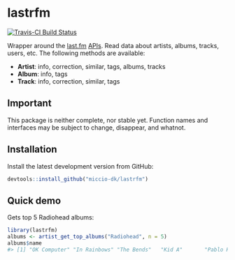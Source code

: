 
<!-- README.md is generated from README.Rmd. Please edit that file -->
lastrfm
=======

[![Travis-CI Build Status](https://travis-ci.org/miccio-dk/lastrfm.svg?branch=master)](https://travis-ci.org/miccio-dk/lastrfm)

Wrapper around the [last.fm](www.last.fm) [APIs](http://www.last.fm/api). Read data about artists, albums, tracks, users, etc. The following methods are available:

-   **Artist**: info, correction, similar, tags, albums, tracks
-   **Album**: info, tags
-   **Track**: info, correction, similar, tags

Important
---------

This package is neither complete, nor stable yet. Function names and interfaces may be subject to change, disappear, and whatnot.

Installation
------------

Install the latest development version from GitHub:

``` r
devtools::install_github("miccio-dk/lastrfm")
```

Quick demo
----------

Gets top 5 Radiohead albums:

``` r
library(lastrfm)
albums <- artist_get_top_albums("Radiohead", n = 5)
albums$name
#> [1] "OK Computer" "In Rainbows" "The Bends"   "Kid A"       "Pablo Honey"
```

